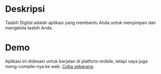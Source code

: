 # Deskripsi

Tasbih Digital adalah aplikasi yang membantu Anda untuk menyimpan dan mengelola tasbih Anda.

# Demo

Aplikasi ini didesain untuk berjalan di platform mobile, tetapi saya juga meng-compile-nya ke web. [Coba sekarang](https://tasbih-digital.netlify.app/).
